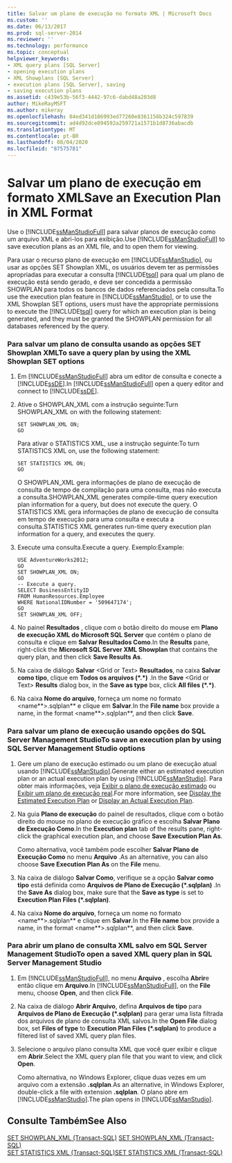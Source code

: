 ```yaml
---
title: Salvar um plano de execução no formato XML | Microsoft Docs
ms.custom: ''
ms.date: 06/13/2017
ms.prod: sql-server-2014
ms.reviewer: ''
ms.technology: performance
ms.topic: conceptual
helpviewer_keywords:
- XML query plans [SQL Server]
- opening execution plans
- XML Showplans [SQL Server]
- execution plans [SQL Server], saving
- saving execution plans
ms.assetid: c439e53b-56f3-4442-97c6-dabd48a203d8
author: MikeRayMSFT
ms.author: mikeray
ms.openlocfilehash: 84ed341d186993ed77260e8361156b324c597839
ms.sourcegitcommit: ad4d92dce894592a259721a1571b1d8736abacdb
ms.translationtype: MT
ms.contentlocale: pt-BR
ms.lasthandoff: 08/04/2020
ms.locfileid: "87575781"
---
```

# <a name="save-an-execution-plan-in-xml-format"></a><span data-ttu-id="575df-102">Salvar um plano de execução em formato XML</span><span class="sxs-lookup"><span data-stu-id="575df-102">Save an Execution Plan in XML Format</span></span>
  <span data-ttu-id="575df-103">Use o [!INCLUDE[ssManStudioFull](../../includes/ssmanstudiofull-md.md)] para salvar planos de execução como um arquivo XML e abri-los para exibição.</span><span class="sxs-lookup"><span data-stu-id="575df-103">Use [!INCLUDE[ssManStudioFull](../../includes/ssmanstudiofull-md.md)] to save execution plans as an XML file, and to open them for viewing.</span></span>  
  
 <span data-ttu-id="575df-104">Para usar o recurso plano de execução em [!INCLUDE[ssManStudio](../../includes/ssmanstudio-md.md)], ou usar as opções SET Showplan XML, os usuários devem ter as permissões apropriadas para executar a consulta [!INCLUDE[tsql](../../includes/tsql-md.md)] para qual um plano de execução está sendo gerado, e deve ser concedida a permissão SHOWPLAN para todos os bancos de dados referenciados pela consulta.</span><span class="sxs-lookup"><span data-stu-id="575df-104">To use the execution plan feature in [!INCLUDE[ssManStudio](../../includes/ssmanstudio-md.md)], or to use the XML Showplan SET options, users must have the appropriate permissions to execute the [!INCLUDE[tsql](../../includes/tsql-md.md)] query for which an execution plan is being generated, and they must be granted the SHOWPLAN permission for all databases referenced by the query.</span></span>  
  
### <a name="to-save-a-query-plan-by-using-the-xml-showplan-set-options"></a><span data-ttu-id="575df-105">Para salvar um plano de consulta usando as opções SET Showplan XML</span><span class="sxs-lookup"><span data-stu-id="575df-105">To save a query plan by using the XML Showplan SET options</span></span>  
  
1.  <span data-ttu-id="575df-106">Em [!INCLUDE[ssManStudioFull](../../includes/ssmanstudiofull-md.md)] abra um editor de consulta e conecte a [!INCLUDE[ssDE](../../includes/ssde-md.md)].</span><span class="sxs-lookup"><span data-stu-id="575df-106">In [!INCLUDE[ssManStudioFull](../../includes/ssmanstudiofull-md.md)] open a query editor and connect to [!INCLUDE[ssDE](../../includes/ssde-md.md)].</span></span>  
  
2.  <span data-ttu-id="575df-107">Ative o SHOWPLAN_XML com a instrução seguinte:</span><span class="sxs-lookup"><span data-stu-id="575df-107">Turn SHOWPLAN_XML on with the following statement:</span></span>  
  
    ```  
    SET SHOWPLAN_XML ON;  
    GO  
    ```  
  
     <span data-ttu-id="575df-108">Para ativar o STATISTICS XML, use a instrução seguinte:</span><span class="sxs-lookup"><span data-stu-id="575df-108">To turn STATISTICS XML on, use the following statement:</span></span>  
  
    ```  
    SET STATISTICS XML ON;  
    GO  
    ```  
  
     <span data-ttu-id="575df-109">O SHOWPLAN_XML gera informações de plano de execução de consulta de tempo de compilação para uma consulta, mas não executa a consulta.</span><span class="sxs-lookup"><span data-stu-id="575df-109">SHOWPLAN_XML generates compile-time query execution plan information for a query, but does not execute the query.</span></span> <span data-ttu-id="575df-110">O STATISTICS XML gera informações de plano de execução de consulta em tempo de execução para uma consulta e executa a consulta.</span><span class="sxs-lookup"><span data-stu-id="575df-110">STATISTICS XML generates run-time query execution plan information for a query, and executes the query.</span></span>  
  
3.  <span data-ttu-id="575df-111">Execute uma consulta.</span><span class="sxs-lookup"><span data-stu-id="575df-111">Execute a query.</span></span> <span data-ttu-id="575df-112">Exemplo:</span><span class="sxs-lookup"><span data-stu-id="575df-112">Example:</span></span>  
  
    ```  
    USE AdventureWorks2012;  
    GO  
    SET SHOWPLAN_XML ON;  
    GO  
    -- Execute a query.  
    SELECT BusinessEntityID   
    FROM HumanResources.Employee  
    WHERE NationalIDNumber = '509647174';  
    GO  
    SET SHOWPLAN_XML OFF;  
    ```  
  
4.  <span data-ttu-id="575df-113">No painel **Resultados** , clique com o botão direito do mouse em **Plano de execução XML do Microsoft SQL Server** que contém o plano de consulta e clique em **Salvar Resultados Como**.</span><span class="sxs-lookup"><span data-stu-id="575df-113">In the **Results** pane, right-click the **Microsoft SQL Server XML Showplan** that contains the query plan, and then click **Save Results As**.</span></span>  
  
5.  <span data-ttu-id="575df-114">Na caixa de diálogo **Salvar** \<Grid or Text> **Resultados**, na caixa **Salvar como tipo**, clique em **Todos os arquivos (\*.\*)** .</span><span class="sxs-lookup"><span data-stu-id="575df-114">In the **Save** \<Grid or Text> **Results** dialog box, in the **Save as type** box, click **All files (\*.\*)**.</span></span>  
  
6.  <span data-ttu-id="575df-115">Na caixa **Nome do arquivo**, forneça um nome no formato \<name**>.sqlplan\*\* e clique em **Salvar**.</span><span class="sxs-lookup"><span data-stu-id="575df-115">In the **File name** box provide a name, in the format \<name**>.sqlplan\*\*, and then click **Save**.</span></span>  
  
### <a name="to-save-an-execution-plan-by-using-sql-server-management-studio-options"></a><span data-ttu-id="575df-116">Para salvar um plano de execução usando opções do SQL Server Management Studio</span><span class="sxs-lookup"><span data-stu-id="575df-116">To save an execution plan by using SQL Server Management Studio options</span></span>  
  
1.  <span data-ttu-id="575df-117">Gere um plano de execução estimado ou um plano de execução atual usando [!INCLUDE[ssManStudio](../../includes/ssmanstudio-md.md)].</span><span class="sxs-lookup"><span data-stu-id="575df-117">Generate either an estimated execution plan or an actual execution plan by using [!INCLUDE[ssManStudio](../../includes/ssmanstudio-md.md)].</span></span> <span data-ttu-id="575df-118">Para obter mais informações, veja [Exibir o plano de execução estimado](display-the-estimated-execution-plan.md) ou [Exibir um plano de execução real](display-an-actual-execution-plan.md).</span><span class="sxs-lookup"><span data-stu-id="575df-118">For more information, see [Display the Estimated Execution Plan](display-the-estimated-execution-plan.md) or [Display an Actual Execution Plan](display-an-actual-execution-plan.md).</span></span>  
  
2.  <span data-ttu-id="575df-119">Na guia **Plano de execução** do painel de resultados, clique com o botão direito do mouse no plano de execução gráfico e escolha **Salvar Plano de Execução Como**.</span><span class="sxs-lookup"><span data-stu-id="575df-119">In the **Execution plan** tab of the results pane, right-click the graphical execution plan, and choose **Save Execution Plan As**.</span></span>  
  
     <span data-ttu-id="575df-120">Como alternativa, você também pode escolher **Salvar Plano de Execução Como** no menu **Arquivo** .</span><span class="sxs-lookup"><span data-stu-id="575df-120">As an alternative, you can also choose **Save Execution Plan As** on the **File** menu.</span></span>  
  
3.  <span data-ttu-id="575df-121">Na caixa de diálogo **Salvar Como**, verifique se a opção **Salvar como tipo** está definida como **Arquivos de Plano de Execução (\*.sqlplan)** .</span><span class="sxs-lookup"><span data-stu-id="575df-121">In the **Save As** dialog box, make sure that the **Save as type** is set to **Execution Plan Files (\*.sqlplan)**.</span></span>  
  
4.  <span data-ttu-id="575df-122">Na caixa **Nome do arquivo**, forneça um nome no formato \<name**>.sqlplan\*\* e clique em **Salvar**.</span><span class="sxs-lookup"><span data-stu-id="575df-122">In the **File name** box provide a name, in the format \<name**>.sqlplan\*\*, and then click **Save**.</span></span>  
  
### <a name="to-open-a-saved-xml-query-plan-in-sql-server-management-studio"></a><span data-ttu-id="575df-123">Para abrir um plano de consulta XML salvo em SQL Server Management Studio</span><span class="sxs-lookup"><span data-stu-id="575df-123">To open a saved XML query plan in SQL Server Management Studio</span></span>  
  
1.  <span data-ttu-id="575df-124">Em [!INCLUDE[ssManStudioFull](../../includes/ssmanstudiofull-md.md)], no menu **Arquivo** , escolha **Abrir**e então clique em **Arquivo**.</span><span class="sxs-lookup"><span data-stu-id="575df-124">In [!INCLUDE[ssManStudioFull](../../includes/ssmanstudiofull-md.md)], on the **File** menu, choose **Open**, and then click **File**.</span></span>  
  
2.  <span data-ttu-id="575df-125">Na caixa de diálogo **Abrir Arquivo**, defina **Arquivos de tipo** para **Arquivos de Plano de Execução (\*.sqlplan)** para gerar uma lista filtrada dos arquivos de plano de consulta XML salvos.</span><span class="sxs-lookup"><span data-stu-id="575df-125">In the **Open File** dialog box, set **Files of type** to **Execution Plan Files (\*.sqlplan)** to produce a filtered list of saved XML query plan files.</span></span>  
  
3.  <span data-ttu-id="575df-126">Selecione o arquivo plano consulta XML que você quer exibir e clique em **Abrir**.</span><span class="sxs-lookup"><span data-stu-id="575df-126">Select the XML query plan file that you want to view, and click **Open**.</span></span>  
  
     <span data-ttu-id="575df-127">Como alternativa, no Windows Explorer, clique duas vezes em um arquivo com a extensão **.sqlplan**.</span><span class="sxs-lookup"><span data-stu-id="575df-127">As an alternative, in Windows Explorer, double-click a file with extension **.sqlplan**.</span></span> <span data-ttu-id="575df-128">O plano abre em [!INCLUDE[ssManStudio](../../includes/ssmanstudio-md.md)].</span><span class="sxs-lookup"><span data-stu-id="575df-128">The plan opens in [!INCLUDE[ssManStudio](../../includes/ssmanstudio-md.md)].</span></span>  
  
## <a name="see-also"></a><span data-ttu-id="575df-129">Consulte Também</span><span class="sxs-lookup"><span data-stu-id="575df-129">See Also</span></span>  
 <span data-ttu-id="575df-130">[SET SHOWPLAN_XML &#40;Transact-SQL&#41;](/sql/t-sql/statements/set-showplan-xml-transact-sql) </span><span class="sxs-lookup"><span data-stu-id="575df-130">[SET SHOWPLAN_XML &#40;Transact-SQL&#41;](/sql/t-sql/statements/set-showplan-xml-transact-sql) </span></span>  
 [<span data-ttu-id="575df-131">SET STATISTICS XML &#40;Transact-SQL&#41;</span><span class="sxs-lookup"><span data-stu-id="575df-131">SET STATISTICS XML &#40;Transact-SQL&#41;</span></span>](/sql/t-sql/statements/set-statistics-xml-transact-sql)  
  
  
